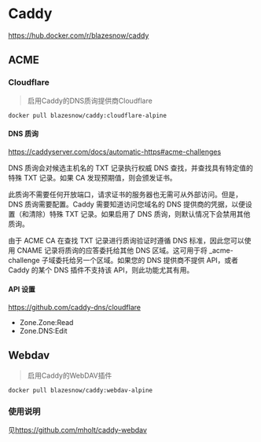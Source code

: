 # Caddy

<https://hub.docker.com/r/blazesnow/caddy>

## ACME

### Cloudflare

> 启用Caddy的DNS质询提供商Cloudflare

```shell
docker pull blazesnow/caddy:cloudflare-alpine
```

#### DNS 质询

<https://caddyserver.com/docs/automatic-https#acme-challenges>

DNS 质询会对候选主机名的 TXT 记录执行权威 DNS 查找，并查找具有特定值的特殊 TXT 记录。如果 CA 发现预期值，则会颁发证书。

此质询不需要任何开放端口，请求证书的服务器也无需可从外部访问。但是，DNS 质询需要配置。Caddy 需要知道访问您域名的 DNS 提供商的凭据，以便设置（和清除）特殊 TXT 记录。如果启用了 DNS 质询，则默认情况下会禁用其他质询。

由于 ACME CA 在查找 TXT 记录进行质询验证时遵循 DNS 标准，因此您可以使用 CNAME 记录将质询的应答委托给其他 DNS 区域。这可用于将 _acme-challenge 子域委托给另一个区域。如果您的 DNS 提供商不提供 API，或者 Caddy 的某个 DNS 插件不支持该 API，则此功能尤其有用。

#### API 设置

<https://github.com/caddy-dns/cloudflare>

- Zone.Zone:Read
- Zone.DNS:Edit

## Webdav

> 启用Caddy的WebDAV插件

```shell
docker pull blazesnow/caddy:webdav-alpine
```

### 使用说明

见<https://github.com/mholt/caddy-webdav>
